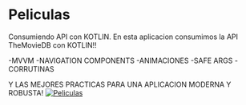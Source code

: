 # Peliculas
Consumiendo API con KOTLIN. 
En esta aplicacion consumimos la API TheMovieDB con KOTLIN!!

-MVVM
-NAVIGATION COMPONENTS
-ANIMACIONES
-SAFE ARGS
-CORRUTINAS

Y LAS MEJORES PRACTICAS PARA UNA APLICACION MODERNA Y ROBUSTA!
<a href="https://imgflip.com/gif/4x9o9b"><img src="https://imgflip.com/gif/4x9o9b" title= "Peliculas"/></a>
